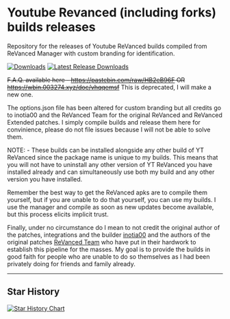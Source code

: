 # Youtube Revanced (including forks) builds releases
Repository for the releases of Youtube ReVanced builds compiled from ReVanced Manager with custom branding for identification.

[![Downloads](https://img.shields.io/github/downloads/driftywinds/YT-builds/total.svg)](https://img.shields.io/github/downloads/driftywinds/YT-builds/total.svg) [![Latest Release Downloads](https://img.shields.io/github/downloads/driftywinds/YT-builds/latest/total.svg)](https://img.shields.io/github/downloads/driftywinds/YT-builds/latest/total.svg) 

~~F.A.Q. available here - https://pastebin.com/raw/HB2eB96F OR https://wbin.003274.xyz/doc/vhqqemsf~~ This is deprecated, I will make a new one.

The options.json file has been altered for custom branding but all credits go to inotia00 and the ReVanced Team for the original ReVanced and ReVanced Extended patches. I simply compile builds and release them here for convinience, please do not file issues because I will not be able to solve them.

NOTE: - These builds can be installed alongside any other build of YT ReVanced since the package name is unique to my builds. This means that you will not have to uninstall any other version of YT ReVanced you have installed already and can simultaneously use both my build and any other version you have installed.

Remember the best way to get the ReVanced apks are to compile them yourself, but if you are unable to do that yourself, you can use my builds. I use the manager and compile as soon as new updates become available, but this process elicits implicit trust. 

Finally, under no circumstance do I mean to not credit the original author of the patches, integrations and the builder [inotia00](https://github.com/inotia00) and the authors of the original patches [ReVanced Team](https://github.com/ReVanced) who have put in their hardwork to establish this pipeline for the masses. My goal is to provide the builds in good faith for people who are unable to do so themselves as I had been privately doing for friends and family already.

----

## Star History

[![Star History Chart](https://api.star-history.com/svg?repos=driftywinds/yt-builds&type=Date)](https://star-history.com/#driftywinds/yt-builds&Date)
